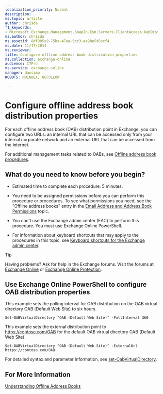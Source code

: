 ```yaml
---
localization_priority: Normal
description: 
ms.topic: article
author: chrisda
f1_keywords:
- Microsoft.Exchange.Management.SnapIn.Esm.Servers.ClientAccess.OabDistributionGeneralPage
ms.author: chrisda
ms.assetid: 8df985e9-75ba-47ea-9cc3-aa98a5d8acf4
ms.date: 11/17/2014
ms.reviewer: 
title: Configure offline address book distribution properties
ms.collection: exchange-online
audience: ITPro
ms.service: exchange-online
manager: dansimp
ROBOTS: NOINDEX, NOFOLLOW

---
```


# Configure offline address book distribution properties

For each offline address book (OAB) distribution point in Exchange, you can configure two URLs: an internal URL that can be accessed only from your internal corporate network and an external URL that can be accessed from the internet.

For additional management tasks related to OABs, see [Offline address book procedures](offline-address-book-procedures.md).

## What do you need to know before you begin?

- Estimated time to complete each procedure: 5 minutes.

- You need to be assigned permissions before you can perform this procedure or procedures. To see what permissions you need, see the "Offline address books" entry in the [Email Address and Address Book Permissions](https://technet.microsoft.com/library/1c1de09d-16ef-4424-9bfb-eb7edffbc8c2.aspx) topic.

- You can't use the Exchange admin center (EAC) to perform this procedure. You must use Exchange Online PowerShell.

- For information about keyboard shortcuts that may apply to the procedures in this topic, see [Keyboard shortcuts for the Exchange admin center](../../accessibility/keyboard-shortcuts-in-admin-center.md).

> [!TIP]
> Having problems? Ask for help in the Exchange forums. Visit the forums at [Exchange Online](https://go.microsoft.com/fwlink/p/?linkId=267542) or [Exchange Online Protection](https://go.microsoft.com/fwlink/p/?linkId=285351).

## Use Exchange Online PowerShell to configure OAB distribution properties

This example sets the polling interval for OAB distribution on the OAB virtual directory OAB (Default Web Site) to six hours.

```
Set-OABVirtualDirectory "OAB (Default Web Site)" -PollInterval 360
```

This example sets the external distribution point to https://contoso.com/OAB for the default OAB virtual directory OAB (Default Web Site).

```
Set-OABVirtualDirectory "OAB (Default Web Site)" -ExternalUrl https://contoso.com/OAB
```

For detailed syntax and parameter information, see [set-OabVirtualDirectory](https://technet.microsoft.com/library/d1184716-920c-47cf-9e03-638434c16462.aspx).

## For More Information

[Understanding Offline Address Books](https://technet.microsoft.com/library/a6bcb072-4ab9-400e-a5d0-c05264629097.aspx)



